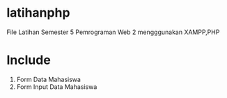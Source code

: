 # latihanphp
File Latihan Semester 5 Pemrograman Web 2 mengggunakan XAMPP,PHP
# Include
1. Form Data Mahasiswa
2. Form Input Data Mahasiswa
